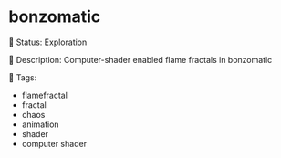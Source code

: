 # bonzomatic

🧪 Status: Exploration

📎 Description: Computer-shader enabled flame fractals in bonzomatic 

🎨 Tags: 
- flamefractal 
- fractal
- chaos
- animation 
- shader
- computer shader



